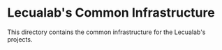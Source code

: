 # Lecualab's Common Infrastructure

This directory contains the common infrastructure for the Lecualab's projects.
